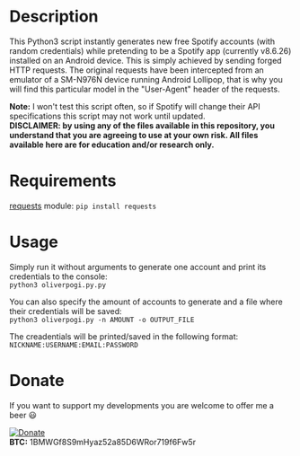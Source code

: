 # Description
This Python3 script instantly generates new free Spotify accounts (with random credentials) while pretending to be a Spotify app (currently v8.6.26) installed on an Android device. This is simply achieved by sending forged HTTP requests. The original requests have been intercepted from an emulator of a SM-N976N device running Android Lollipop, that is why you will find this particular model in the "User-Agent" header of the requests.

**Note:** I won't test this script often, so if Spotify will change their API specifications this script may not work until updated.<br>
**DISCLAIMER: by using any of the files available in this repository, you understand that you are agreeing to use at your own risk. All files available here are for education and/or research only.**

# Requirements
[requests](https://pypi.org/project/requests) module: `pip install requests`

# Usage
Simply run it without arguments to generate one account and print its credentials to the console:<br>
`python3 oliverpogi.py.py`

You can also specify the amount of accounts to generate and a file where their credentials will be saved:<br>
`python3 oliverpogi.py -n AMOUNT -o OUTPUT_FILE`

The creadentials will be printed/saved in the following format:<br>
`NICKNAME:USERNAME:EMAIL:PASSWORD`

# Donate
If you want to support my developments you are welcome to offer me a beer :smiley:

[![Donate](https://img.shields.io/badge/Donate-PayPal-green.svg)](https://www.paypal.com/donate?business=P9UVNFTYEGTUE&currency_code=EUR)<br>
**BTC:** 1BMWGf8S9mHyaz52a85D6WRor719f6Fw5r
